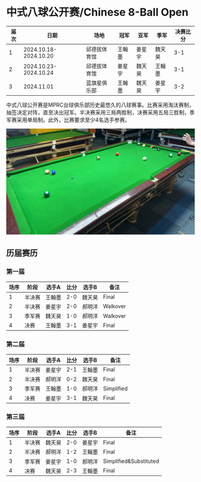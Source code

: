 # 中式八球公开赛/Chinese 8-Ball Open

| 届次 | 日期                   | 场地        | 冠军   | 亚军   | 季军   | 决赛比分 |
| ---- | --------------------- | ----------- | ------ | ------ | ------ | ------- |
| 1    | 2024.10.18-2024.10.20 | 邱德拔体育馆 | 王翰墨 | 姜星宇 | 魏天昊 | 3-1      |
| 2    | 2024.10.23-2024.10.24 | 邱德拔体育馆 | 姜星宇 | 魏天昊 | 王翰墨 | 3-1      |
| 3    | 2024.11.01            | 蓝旗星俱乐部 | 王翰墨 | 魏天昊 | 姜星宇 | 3-2      |

中式八球公开赛是MPRC台球俱乐部历史最悠久的八球赛事。比赛采用淘汰赛制，抽签决定对阵，直至决出冠军。半决赛采用三局两胜制，决赛采用五局三胜制，季军赛采用单局制。此外，比赛要求至少4名选手参赛。

![](./img/chinese_8-ball_open.jpg)

## 历届赛历

### 第一届

| 场序 | 阶段   | 选手A  | 比分 | 选手B  | 备注 |
| ---- | ------ | ----- | ---- | ----- | ---- |
| 1    | 半决赛 | 王翰墨 | 2-0  | 魏天昊 | Final |
| 2    | 半决赛 | 姜星宇 | 2-0  | 郝明洋 | Walkover |
| 3    | 季军赛 | 魏天昊 | 1-0  | 郝明洋 | Walkover  |
| 4    | 决赛   | 王翰墨 | 3-1  | 姜星宇 | Final |

### 第二届

| 场序 | 阶段   | 选手A  | 比分 | 选手B  | 备注  |
| ---- | ----- | ------ | ---- | ----- | ----- |
| 1    | 半决赛 | 姜星宇 | 2-1  | 王翰墨 | Final |
| 2    | 半决赛 | 郝明洋 | 0-2  | 魏天昊 | Final |
| 3    | 季军赛 | 王翰墨 | 1-0  | 郝明洋 | Simplified |
| 4    | 决赛   | 姜星宇 | 3-1 | 魏天昊 | Final |

### 第三届

| 场序 | 阶段   | 选手A  | 比分 | 选手B  | 备注  |
| ---- | ----- | ------ | ---- | ----- | ----- |
| 1    | 半决赛 | 魏天昊 | 2-0  | 姜星宇 | Final |
| 2    | 半决赛 | 郝明洋 | 1-2  | 王翰墨 | Final |
| 3    | 季军赛 | 姜星宇 | 1-0  | 郝明洋 | Simplified&Substituted |
| 4    | 决赛   | 魏天昊 | 2-3 | 王翰墨  | Final |

